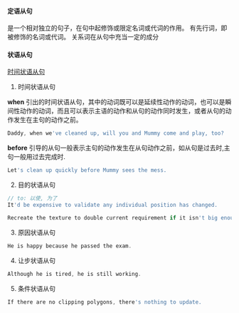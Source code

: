 #### 定语从句
是一个相对独立的句子，在句中起修饰或限定名词或代词的作用。
有先行词，即被修饰的名词或代词。
关系词在从句中充当一定的成分

#### 状语从句
[时间状语从句](https://zh.wikipedia.org/wiki/时间状语从句)

1. 时间状语从句

**when** 引出的时间状语从句，其中的动词既可以是延续性动作的动词，也可以是瞬间性动作的动词，而且可以表示主语的动作和从句的动作同时发生，或者从句的动作发生在主句的动作之前。
```js
Daddy, when we've cleaned up, will you and Mummy come and play, too?
```

**before** 引导的从句一般表示主句的动作发生在从句动作之前，如从句是过去时,主句一般用过去完成时.
```js
Let's clean up quickly before Mummy sees the mess.
```


2. 目的状语从句
```js
// to: 以使, 为了
It'd be expensive to validate any individual position has changed.

Recreate the texture to double current requirement if it isn't big enough or is 4 times larger than it needs to be.
```


3. 原因状语从句
```js
He is happy because he passed the exam.
```


4. 让步状语从句
```js
Although he is tired, he is still working.
```


5. 条件状语从句
```js
If there are no clipping polygons, there's nothing to update.
```
